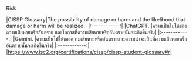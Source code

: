 Risk

|CISSP Glossary|The possibility of damage or harm and the likelihood that damage or harm will be realized.|
|:------------:|
|ChatGPT.      |ความเป็นไปได้ของความเสียหายหรืออันตราย และโอกาสที่ความเสียหายหรืออันตรายนั้นจะเกิดขึ้นจริง|
|:------------:|
|Gemini.       |ความเป็นไปได้ของความเสียหายหรืออันตรายและความน่าจะเป็นที่ความเสียหายหรืออันตรายนั้นจะเกิดขึ้นจริง|
|:------------:|
|https://www.isc2.org/certifications/cissp/cissp-student-glossary#r|
